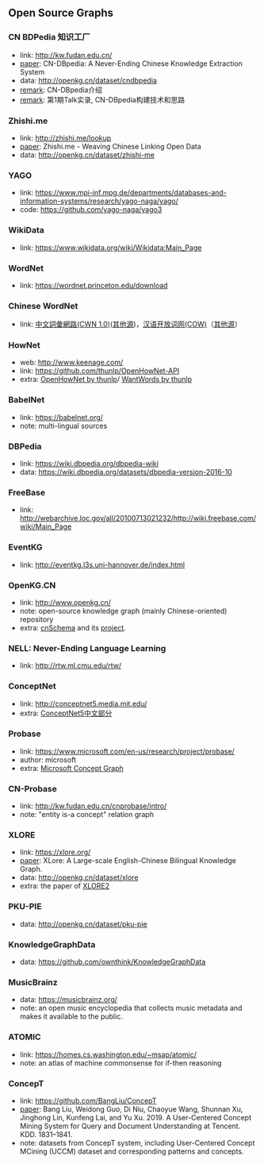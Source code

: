 ## **Open Source Graphs**

### CN BDPedia 知识工厂
  * link: http://kw.fudan.edu.cn/
  * [paper](https://www.researchgate.net/publication/318144300_CN-DBpedia_A_Never-Ending_Chinese_Knowledge_Extraction_System): CN-DBpedia: A Never-Ending Chinese Knowledge Extraction System
  * data: http://openkg.cn/dataset/cndbpedia
  * [remark](https://mp.weixin.qq.com/s?__biz=MzI0MTI1Nzk1MA==&mid=2651675251&idx=1&sn=9031665d4b66100bf327a8797b7cd457&chksm=f2f7a6c2c5802fd4318b242aa395cf52e59a72a09026f9b91f0ddab6efbe9a1f0732e2d4c6ee#rd): CN-DBpedia介绍
  * [remark](https://www.sohu.com/a/127397409_500659): 第1期Talk实录, CN-DBpedia构建技术和思路

### Zhishi.me
  * link: http://zhishi.me/lookup
  * [paper](https://www.researchgate.net/publication/221467123_Zhishime_-_Weaving_Chinese_Linking_Open_Data): Zhishi.me - Weaving Chinese Linking Open Data
  * data: http://openkg.cn/dataset/zhishi-me

### YAGO
  * link: https://www.mpi-inf.mpg.de/departments/databases-and-information-systems/research/yago-naga/yago/
  * code: https://github.com/yago-naga/yago3

### WikiData
  * link: https://www.wikidata.org/wiki/Wikidata:Main_Page

### WordNet
  * link: https://wordnet.princeton.edu/download

### Chinese WordNet
  * link: [中文詞彙網路(CWN 1.0)](http://lope.linguistics.ntu.edu.tw/cwn/#)([其他源](http://openkg.cn/dataset/chinese-wordnet))，[汉语开放词网(COW)](http://compling.hss.ntu.edu.sg/cow/)（[其他源](http://openkg.cn/dataset/wordnet)）

### HowNet
  * web: http://www.keenage.com/
  * link: https://github.com/thunlp/OpenHowNet-API
  * extra: [OpenHowNet by thunlp](https://openhownet.thunlp.org/)/ [WantWords by thunlp](https://wantwords.thunlp.org/home/)

### BabelNet
  * link: https://babelnet.org/
  * note: multi-lingual sources

### DBPedia
  * link: https://wiki.dbpedia.org/dbpedia-wiki
  * data: https://wiki.dbpedia.org/datasets/dbpedia-version-2016-10

### FreeBase
  * link: http://webarchive.loc.gov/all/20100713021232/http://wiki.freebase.com/wiki/Main_Page

### EventKG
  * link: http://eventkg.l3s.uni-hannover.de/index.html
  
### OpenKG.CN
  * link: http://www.openkg.cn/
  * note: open-source knowledge graph (mainly Chinese-oriented) repository
  * extra: [cnSchema](http://cnschema.org/) and its [project](https://github.com/cnschema/cnschema).

### NELL: Never-Ending Language Learning
  * link: http://rtw.ml.cmu.edu/rtw/
  
### ConceptNet
  * link: http://conceptnet5.media.mit.edu/
  * extra: [ConceptNet5中文部分](http://openkg.cn/dataset/conceptnet5-chinese)

### Probase
  * link: https://www.microsoft.com/en-us/research/project/probase/
  * author: microsoft
  * extra: [Microsoft Concept Graph](https://concept.research.microsoft.com/)
  
### CN-Probase
  * link: http://kw.fudan.edu.cn/cnprobase/intro/
  * note: "entity is-a concept" relation graph

### XLORE
  * link: https://xlore.org/
  * [paper](https://www.bibsonomy.org/bibtex/2c7ec921813cf9407487af25640b3b96f/dblp): XLore: A Large-scale English-Chinese Bilingual Knowledge Graph.
  * data: http://openkg.cn/dataset/xlore
  * extra: the paper of [XLORE2](http://www.data-intelligence-journal.org/static/publish/F3/91/60/B195E244F29F275C9E6D16DCC9/10.1162dint_a_00003_Hailong_Jin_Im59UJA.pdf)
  
### PKU-PIE
  * data: http://openkg.cn/dataset/pku-pie
  
### KnowledgeGraphData
  * data: https://github.com/ownthink/KnowledgeGraphData

### MusicBrainz
  * data: https://musicbrainz.org/
  * note: an open music encyclopedia that collects music metadata and makes it available to the public.

### ATOMIC
  * link: https://homes.cs.washington.edu/~msap/atomic/
  * note: an atlas of machine commonsense for if-then reasoning

### ConcepT
  * link: https://github.com/BangLiu/ConcepT
  * [paper](https://www.researchgate.net/publication/333259949_A_User-Centered_Concept_Mining_System_for_Query_and_Document_Understanding_at_Tencent): Bang Liu, Weidong Guo, Di Niu, Chaoyue Wang, Shunnan Xu, Jinghong Lin, Kunfeng Lai, and Yu Xu. 2019. A User-Centered Concept Mining System for Query and Document Understanding at Tencent. KDD. 1831–1841.
  * note: datasets from ConcepT system, including User-Centered Concept MCining (UCCM) dataset and corresponding patterns and concepts.

